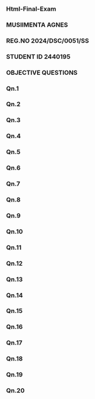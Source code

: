 ### Html-Final-Exam
### MUSIIMENTA AGNES            
### REG.NO   2024/DSC/0051/SS            
### STUDENT ID      2440195
### OBJECTIVE QUESTIONS





### Qn.1
### Qn.2
### Qn.3
### Qn.4
### Qn.5
### Qn.6
### Qn.7
### Qn.8
### Qn.9
### Qn.10
### Qn.11
### Qn.12
### Qn.13
### Qn.14
### Qn.15
### Qn.16
### Qn.17
### Qn.18
### Qn.19
### Qn.20


